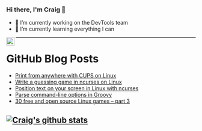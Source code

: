 ### Hi there, I'm Craig 👋

<!--
**CraigTeelFugro/CraigTeelFugro** is a ✨ _special_ ✨ repository because its `README.md` (this file) appears on your GitHub profile.

Here are some ideas to get you started:
-->

- 🔭 I’m currently working on the DevTools team
- 🌱 I’m currently learning everything I can

[<img align="left" alt="Craig Teel | LinkedIn" width="22px" src="https://cdn.jsdelivr.net/npm/simple-icons@v3/icons/linkedin.svg" />][linkedin]

---

# GitHub Blog Posts

<!-- BLOG-POST-LIST:START -->
- [Print from anywhere with CUPS on Linux](https://opensource.com/article/21/8/share-printer-cups)
- [Write a guessing game in ncurses on Linux](https://opensource.com/article/21/8/guess-number-game-ncurses-linux)
- [Position text on your screen in Linux with ncurses](https://opensource.com/article/21/8/ncurses-linux)
- [Parse command-line options in Groovy](https://opensource.com/article/21/8/parsing-command-options-groovy)
- [30 free and open source Linux games – part 3](https://github.blog/2021-08-27-30-free-and-open-source-linux-games-part-3/)
<!-- BLOG-POST-LIST:END -->

## [![Craig's github stats](https://github-readme-stats.vercel.app/api?username=craigteelfugro)](https://github.com/anuraghazra/github-readme-stats)


[linkedin]: https://linkedin.com/in/craig-teel-b8786771
